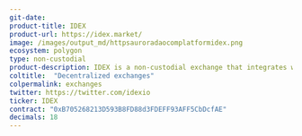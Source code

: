 ```yaml
---
git-date:
product-title: IDEX
product-url: https://idex.market/
image: /images/output_md/httpsauroradaocomplatformidex.png
ecosystem: polygon
type: non-custodial
product-description: IDEX is a non-custodial exchange that integrates with any custody solution and allows users to trade with one another without giving up control to a third-party custodian. [Interview with IDEX Exchange CEO, Alex Waern](/idex).
coltitle:  "Decentralized exchanges"
colpermalink: exchanges
twitter: https://twitter.com/idexio
ticker: IDEX
contract: "0xB705268213D593B8FD88d3FDEFF93AFF5CbDcfAE"
decimals: 18
---
```

